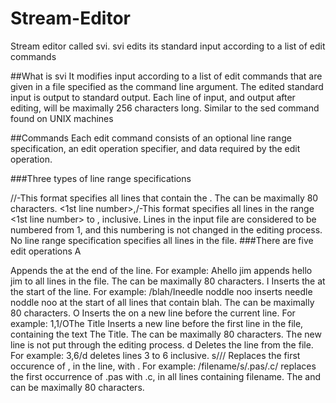 # Stream-Editor
Stream editor called svi. svi edits its standard input according to a list of edit commands

##What is svi It modifies input according to a list of edit commands that are given in a file specified as the command line argument. The edited standard input is output to standard output. Each line of input, and output after editing, will be maximally 256 characters long.
Similar to the sed command found on UNIX machines

##Commands Each edit command consists of an optional line range specification, an edit operation specifier, and data required by the edit operation.

###Three types of line range specifications

/<text>/-This format specifies all lines that contain the <text>. The <text> can be maximally 80 characters.
<1st line number>,<last line number>/-This format specifies all lines in the range <1st line number> to <last line number>, inclusive. Lines in the input file are considered to be numbered from 1, and this numbering is not changed in the editing process.
No line range specification specifies all lines in the file.
###There are five edit operations A<text>

Appends the <text> at the end of the line. For example: Ahello jim appends hello jim to all lines in the file. The <text> can be maximally 80 characters.
I<text>
Inserts the <text> at the start of the line. For example: /blah/Ineedle noddle noo inserts needle noddle noo at the start of all lines that contain blah. The <text> can be maximally 80 characters.
O<text>
Inserts the <text> on a new line before the current line. For example: 1,1/OThe Title Inserts a new line before the first line in the file, containing the text The Title. The <text> can be maximally 80 characters. The new line is not put through the editing process.
d
Deletes the line from the file. For example: 3,6/d deletes lines 3 to 6 inclusive.
s/<old text>/<new text>/
Replaces the first occurence of <old text>, in the line, with <new text>. For example: /filename/s/.pas/.c/ replaces the first occurrence of .pas with .c, in all lines containing filename. The <old text> and <new text> can be maximally 80 characters.
